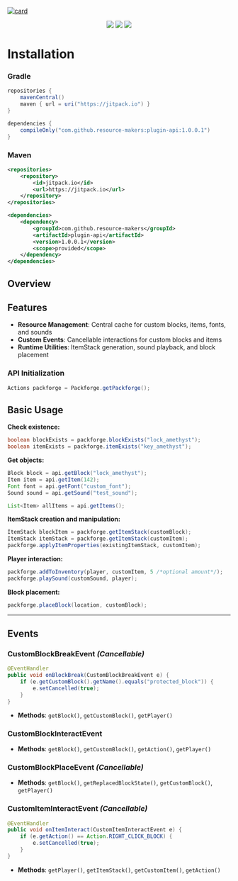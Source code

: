 [![card](https://stats.maximjsx.com/api/pin-wide/?username=resource-makers&repo=plugin-api&dark_bg=3&height=150&theme=rain&description=Minecraft%20resource%20management%20API%20for%20Packforge%0ACustom%20%20blocks%2C%20items%2C%20sounds%20%26%20fonts&title=Packforge%20API)](https://github.com/resource-makers/plugin-api)

<div align="center">
  <a href="https://jitpack.io/#resource-makers/plugin-api"><img src="https://jitpack.io/v/resource-makers/plugin-api.svg" /></a>
  <a href="https://adoptium.net/"><img src="https://img.shields.io/badge/Java-21%2B-orange?logo=openjdk" /></a>
  <a href="https://papermc.io/"><img src="https://img.shields.io/badge/Minecraft%20-1.21.4%2B-green" /></a>
</div>


# Installation

### Gradle

```gradle
repositories {
    mavenCentral()
    maven { url = uri("https://jitpack.io") }
}

dependencies {
    compileOnly("com.github.resource-makers:plugin-api:1.0.0.1")
}
```

### Maven

```xml
<repositories>
    <repository>
        <id>jitpack.io</id>
        <url>https://jitpack.io</url>
    </repository>
</repositories>

<dependencies>
    <dependency>
        <groupId>com.github.resource-makers</groupId>
        <artifactId>plugin-api</artifactId>
        <version>1.0.0.1</version>
        <scope>provided</scope>
    </dependency>
</dependencies>
```

## Overview

## Features
- **Resource Management**: Central cache for custom blocks, items, fonts, and sounds
- **Custom Events**: Cancellable interactions for custom blocks and items
- **Runtime Utilities**: ItemStack generation, sound playback, and block placement
  

### API Initialization
```java
Actions packforge = Packforge.getPackforge();
```

## Basic Usage

**Check existence:**
```java
boolean blockExists = packforge.blockExists("lock_amethyst");
boolean itemExists = packforge.itemExists("key_amethyst");
```
  
**Get objects:**
```java
Block block = api.getBlock("lock_amethyst");
Item item = api.getItem(142);
Font font = api.getFont("custom_font");
Sound sound = api.getSound("test_sound");

List<Item> allItems = api.getItems();
```
  
**ItemStack creation and manipulation:**
```java
ItemStack blockItem = packforge.getItemStack(customBlock);
ItemStack itemStack = packforge.getItemStack(customItem);
packforge.applyItemProperties(existingItemStack, customItem);
```
  
**Player interaction:**
```java
packforge.addToInventory(player, customItem, 5 /*optional amount*/);
packforge.playSound(customSound, player);
```
  
**Block placement:**
```java
packforge.placeBlock(location, customBlock);
```

---

## Events

### CustomBlockBreakEvent *(Cancellable)*
```java
@EventHandler
public void onBlockBreak(CustomBlockBreakEvent e) {
    if (e.getCustomBlock().getName().equals("protected_block")) {
        e.setCancelled(true);
    }
}
```
- **Methods**: `getBlock()`, `getCustomBlock()`, `getPlayer()`

### CustomBlockInteractEvent
- **Methods**: `getBlock()`, `getCustomBlock()`, `getAction()`, `getPlayer()`

### CustomBlockPlaceEvent *(Cancellable)*
- **Methods**: `getBlock()`, `getReplacedBlockState()`, `getCustomBlock()`, `getPlayer()`

### CustomItemInteractEvent *(Cancellable)*
```java
@EventHandler
public void onItemInteract(CustomItemInteractEvent e) {
    if (e.getAction() == Action.RIGHT_CLICK_BLOCK) {
        e.setCancelled(true);
    }
}
```
- **Methods**: `getPlayer()`, `getItemStack()`, `getCustomItem()`, `getAction()`

